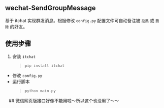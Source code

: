 ## wechat-SendGroupMessage

基于 itchat 实现群发消息。根据修改 `config.py` 配置文件可自动备注被 `拉黑` 或 `删除` 的好友。

## 使用步骤

1. 安装 `itchat`
    > `pip install itchat`
- 修改 `config.py`
- 运行脚本
    > `python main.py`
    
    ## 微信网页版接口好像不能用啦～所以这个也没用了～～
